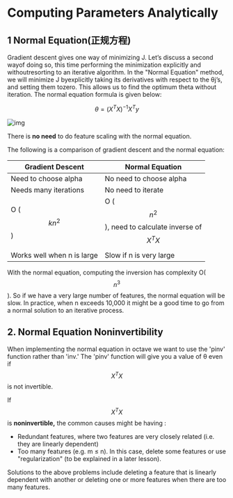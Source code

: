 # Computing Parameters Analytically

## 1 Normal Equation(正规方程)

Gradient descent gives one way of minimizing J. Let’s discuss a second wayof doing so, this time performing the minimization explicitly and withoutresorting to an iterative algorithm. In the "Normal Equation" method, we will minimize J byexplicitly taking its derivatives with respect to the θj’s, and setting them tozero. This allows us to find the optimum theta without iteration. The normal equation formula is given below: 

$$\theta = (X^T X)^{-1}X^T y$$

![img](https://d3c33hcgiwev3.cloudfront.net/imageAssetProxy.v1/dykma6dwEea3qApInhZCFg_333df5f11086fee19c4fb81bc34d5125_Screenshot-2016-11-10-10.06.16.png?expiry=1481328000000&hmac=IagxtolqOqYspF8BU63_rtJgqEdHAR-iNzamaPdc7aE)

There is **no need** to do feature scaling with the normal equation.

The following is a comparison of gradient descent and the normal equation:

| Gradient Descent           | Normal Equation                          |
| -------------------------- | ---------------------------------------- |
| Need to choose alpha       | No need to choose alpha                  |
| Needs many iterations      | No need to iterate                       |
| O ($$kn^2$$)               | O ($$n^2$$), need to calculate inverse of $$X^TX$$ |
| Works well when n is large | Slow if n is very large                  |

With the normal equation, computing the inversion has complexity O($$n^3$$). So if we have a very large number of features, the normal equation will be slow. In practice, when n exceeds 10,000 it might be a good time to go from a normal solution to an iterative process.

## 2. Normal Equation Noninvertibility

When implementing the normal equation in octave we want to use the 'pinv' function rather than 'inv.' The 'pinv' function will give you a value of θ even if $$X^TX$$ is not invertible. 

If $$X^TX$$ is **noninvertible,** the common causes might be having :

- Redundant features, where two features are very closely related (i.e. they are linearly dependent)
- Too many features (e.g. m ≤ n). In this case, delete some features or use "regularization" (to be explained in a later lesson).

Solutions to the above problems include deleting a feature that is linearly dependent with another or deleting one or more features when there are too many features.